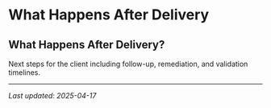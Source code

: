 # What Happens After Delivery

## What Happens After Delivery?

Next steps for the client including follow-up, remediation, and validation timelines.

---
_Last updated: 2025-04-17_